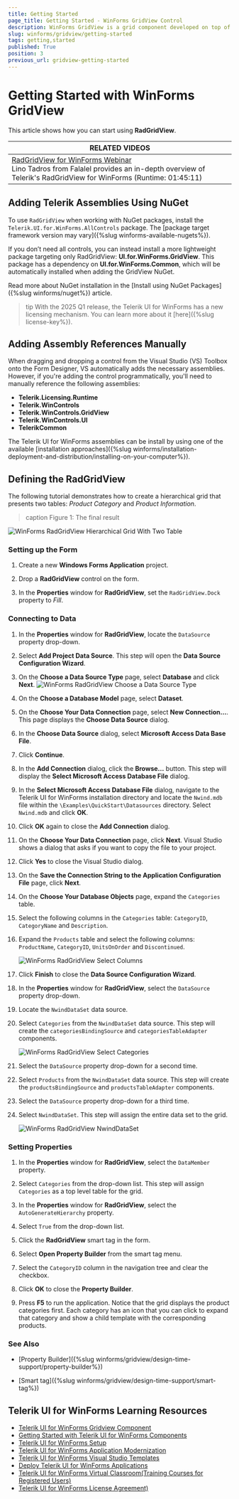 ```yaml
---
title: Getting Started
page_title: Getting Started - WinForms GridView Control
description: WinForms GridView is a grid component developed on top of Telerik Presentation Framework which provides a combination of performance, extensibility, customizability, and ease of use.
slug: winforms/gridview/getting-started
tags: getting,started
published: True
position: 3
previous_url: gridview-getting-started
---
```


# Getting Started with WinForms GridView

This article shows how you can start using **RadGridView**.

| RELATED VIDEOS |  
| ------ |
|[RadGridView for WinForms Webinar](https://www.telerik.com/videos/winforms/radgridview-for-winforms-webinar)<br>Lino Tadros from Falalel provides an in-depth overview of Telerik's RadGridView for WinForms (Runtime: 01:45:11)|

## Adding Telerik Assemblies Using NuGet

To use `RadGridView` when working with NuGet packages, install the `Telerik.UI.for.WinForms.AllControls` package. The [package target framework version may vary]({%slug winforms-available-nugets%}).

If you don’t need all controls, you can instead install a more lightweight package targeting only RadGridView: **UI.for.WinForms.GridView**. This package has a dependency on **UI.for.WinForms.Common**, which will be automatically installed when adding the GridView NuGet.

Read more about NuGet installation in the [Install using NuGet Packages]({%slug winforms/nuget%}) article.

>tip With the 2025 Q1 release, the Telerik UI for WinForms has a new licensing mechanism. You can learn more about it [here]({%slug license-key%}).

## Adding Assembly References Manually

When dragging and dropping a control from the Visual Studio (VS) Toolbox onto the Form Designer, VS automatically adds the necessary assemblies. However, if you're adding the control programmatically, you'll need to manually reference the following assemblies:

* __Telerik.Licensing.Runtime__
* __Telerik.WinControls__
* __Telerik.WinControls.GridView__
* __Telerik.WinControls.UI__
* __TelerikCommon__

The Telerik UI for WinForms assemblies can be install by using one of the available [installation approaches]({%slug winforms/installation-deployment-and-distribution/installing-on-your-computer%}). 

## Defining the RadGridView

The following tutorial demonstrates how to create a hierarchical grid that presents two tables: *Product Category* and *Product Information*.

>caption Figure 1: The final result

![WinForms RadGridView Hierarchical Grid With Two Table](images/grid-getting-started001.png)

### Setting up the Form

1. Create a new __Windows Forms Application__ project.

1. Drop a __RadGridView__ control on the form.

1. In the __Properties__ window for __RadGridView__, set the `RadGridView.Dock` property to *Fill*.

### Connecting to Data

1. In the __Properties__ window for __RadGridView__, locate the `DataSource` property drop-down.

1. Select __Add Project Data Source__. This step will open the __Data Source Configuration Wizard__.

1. On the __Choose a Data Source Type__ page, select __Database__ and click __Next__.
![WinForms RadGridView Choose a Data Source Type](images/grid-getting-started002.png)

1. On the __Choose a Database Model__ page, select __Dataset__.

1. On the __Choose Your Data Connection__ page, select __New Connection...__. This page displays the __Choose Data Source__ dialog.

1. In the __Choose Data Source__ dialog, select __Microsoft Access Data Base File__.

1. Click __Continue__.

1. In the __Add Connection__ dialog, click the __Browse...__ button. This step will display the __Select Microsoft Access Database File__ dialog.

1. In the __Select Microsoft Access Database File__ dialog, navigate to the Telerik UI for WinForms installation directory and locate the `Nwind.mdb` file within the `\Examples\QuickStart\Datasources` directory. Select `Nwind.mdb` and click __OK__.

1. Click __OK__ again to close the __Add Connection__ dialog.

1. On the  __Choose Your Data Connection__ page, click __Next__. Visual Studio shows a dialog that asks if you want to copy the file to your project.

1. Click __Yes__ to close the Visual Studio dialog.

1. On the __Save the Connection String to the Application Configuration File__ page, click __Next__.

1. On the __Choose Your Database Objects__ page, expand the `Categories` table.

1. Select the following columns in the `Categories` table: `CategoryID`, `CategoryName` and `Description`.

1. Expand the `Products` table and select the following columns: `ProductName`, `CategoryID`, `UnitsOnOrder` and `Discontinued`.

    ![WinForms RadGridView Select Columns](images/grid-getting-started003.png)

1. Click __Finish__ to close the __Data Source Configuration Wizard__.

1. In the __Properties__ window for __RadGridView__, select the `DataSource` property drop-down.

1. Locate the `NwindDataSet` data source.

1. Select `Categories` from the `NwindDataSet` data source. This step will create the `categoriesBindingSource` and `categoriesTableAdapter` components.

    ![WinForms RadGridView Select Categories](images/grid-getting-started004.png)

1. Select the `DataSource` property drop-down for a second time.

1. Select `Products` from the `NwindDataSet` data source. This step will create the `productsBindingSource` and `productsTableAdapter` components.

1. Select the `DataSource` property drop-down for a third time.

1. Select `NwindDataSet`. This step will assign the entire data set to the grid.

    ![WinForms RadGridView NwindDataSet](images/grid-getting-started005.png)

### Setting Properties

1. In the __Properties__ window for __RadGridView__, select the `DataMember` property.

1. Select `Categories` from the drop-down list. This step will assign `Categories` as a top level table for the grid.

1. In the __Properties__ window for __RadGridView__, select the `AutoGenerateHierarchy` property.

1. Select `True` from the drop-down list.

1. Click the __RadGridView__ smart tag in the form.

1. Select __Open Property Builder__ from the smart tag menu.

1. Select the `CategoryID` column in the navigation tree and clear the checkbox.

1. Click __OK__ to close the __Property Builder__.

1. Press __F5__ to run the application. Notice that the grid displays the product categories first. Each category has an icon that you can click to expand that category and show a child template with the corresponding products.

### See Also

* [Property Builder]({%slug winforms/gridview/design-time-support/property-builder%})

* [Smart tag]({%slug winforms/gridview/design-time-support/smart-tag%})

## Telerik UI for WinForms Learning Resources
* [Telerik UI for WinForms Gridview Component](https://www.telerik.com/products/winforms/gridview.aspx)
* [Getting Started with Telerik UI for WinForms Components](https://docs.telerik.com/devtools/winforms/getting-started/first-steps)
* [Telerik UI for WinForms Setup](https://docs.telerik.com/devtools/winforms/installation-and-upgrades/installing-on-your-computer)
* [Telerik UI for WinForms Application Modernization](https://docs.telerik.com/devtools/winforms/winforms-converter/overview)
* [Telerik UI for WinForms Visual Studio Templates](https://docs.telerik.com/devtools/winforms/visual-studio-integration/visual-studio-templates)
* [Deploy Telerik UI for WinForms Applications](https://docs.telerik.com/devtools/winforms/deployment-and-distribution/application-deployment)
* [Telerik UI for WinForms Virtual Classroom(Training Courses for Registered Users)](https://learn.telerik.com/learn/course/external/view/elearning/17/telerik-ui-for-winforms)
* [Telerik UI for WinForms License Agreement)](https://www.telerik.com/purchase/license-agreement/winforms-dlw-s)

